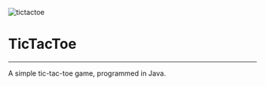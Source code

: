 ![tictactoe](https://user-images.githubusercontent.com/64918749/126926625-7f8c55f0-8e9f-4de4-89b5-4f4b01d886ca.png)
# TicTacToe

-------------------------------------------------------------------------------------------------------------------------------------------------------------------------

A simple tic-tac-toe game, programmed in Java.
